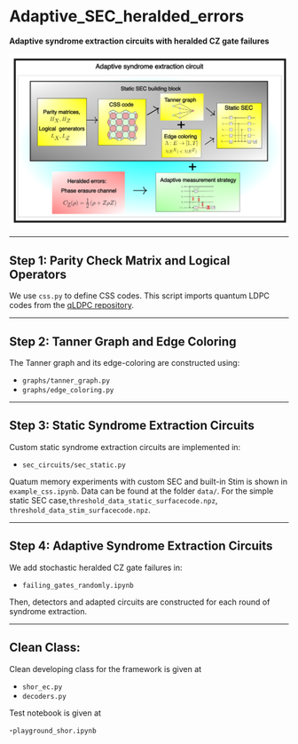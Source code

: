 # Adaptive_SEC_heralded_errors

**Adaptive syndrome extraction circuits with heralded CZ gate failures**

<p align="center">
  <img src="images/workflow.png" alt="Workflow Diagram" width="600">
</p>

---

##  Step 1: Parity Check Matrix and Logical Operators

We use `css.py` to define CSS codes. This script imports quantum LDPC codes from the [qLDPC repository](https://github.com/qLDPCOrg/qLDPC).

---

##  Step 2: Tanner Graph and Edge Coloring

The Tanner graph and its  edge-coloring are constructed using:
- `graphs/tanner_graph.py`
- `graphs/edge_coloring.py`

---

##  Step 3: Static Syndrome Extraction Circuits

Custom static syndrome extraction circuits are implemented in:
- `sec_circuits/sec_static.py`

Quatum memory experiments with custom SEC and built-in Stim is shown in `example_css.ipynb`. Data can be found at the folder `data/`. For the simple static SEC case,`threshold_data_static_surfacecode.npz`,  `threshold_data_stim_surfacecode.npz`.

---

##  Step 4: Adaptive Syndrome Extraction Circuits

We add stochastic heralded CZ gate failures in:
- `failing_gates_randomly.ipynb`

Then, detectors and adapted circuits are constructed for each round of syndrome extraction.

---
## Clean Class:

Clean developing class for the framework is given at
- `shor_ec.py`
- `decoders.py`

Test notebook is given at

-`playground_shor.ipynb`